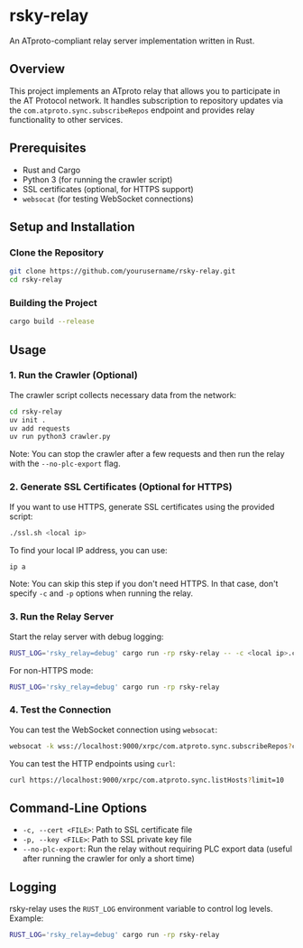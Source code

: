# rsky-relay

An ATproto-compliant relay server implementation written in Rust.

## Overview

This project implements an ATproto relay that allows you to participate in the AT Protocol network. It handles subscription to repository updates via the `com.atproto.sync.subscribeRepos` endpoint and provides relay functionality to other services.

## Prerequisites

- Rust and Cargo
- Python 3 (for running the crawler script)
- SSL certificates (optional, for HTTPS support)
- `websocat` (for testing WebSocket connections)

## Setup and Installation

### Clone the Repository

```bash
git clone https://github.com/yourusername/rsky-relay.git
cd rsky-relay
```

### Building the Project

```bash
cargo build --release
```

## Usage

### 1. Run the Crawler (Optional)

The crawler script collects necessary data from the network:

```bash
cd rsky-relay
uv init .
uv add requests
uv run python3 crawler.py
```

Note: You can stop the crawler after a few requests and then run the relay with the `--no-plc-export` flag.

### 2. Generate SSL Certificates (Optional for HTTPS)

If you want to use HTTPS, generate SSL certificates using the provided script:

```bash
./ssl.sh <local ip>
```

To find your local IP address, you can use:

```bash
ip a
```

Note: You can skip this step if you don't need HTTPS. In that case, don't specify `-c` and `-p` options when running the relay.

### 3. Run the Relay Server

Start the relay server with debug logging:

```bash
RUST_LOG='rsky_relay=debug' cargo run -rp rsky-relay -- -c <local ip>.crt -p <local ip>.key
```

For non-HTTPS mode:

```bash
RUST_LOG='rsky_relay=debug' cargo run -rp rsky-relay
```

### 4. Test the Connection

You can test the WebSocket connection using `websocat`:

```bash
websocat -k wss://localhost:9000/xrpc/com.atproto.sync.subscribeRepos?cursor=0
```

You can test the HTTP endpoints using `curl`:

```bash
curl https://localhost:9000/xrpc/com.atproto.sync.listHosts?limit=10
```

## Command-Line Options

- `-c, --cert <FILE>`: Path to SSL certificate file
- `-p, --key <FILE>`: Path to SSL private key file
- `--no-plc-export`: Run the relay without requiring PLC export data (useful after running the crawler for only a short time)

## Logging

rsky-relay uses the `RUST_LOG` environment variable to control log levels. Example:

```bash
RUST_LOG='rsky_relay=debug' cargo run -rp rsky-relay
```
